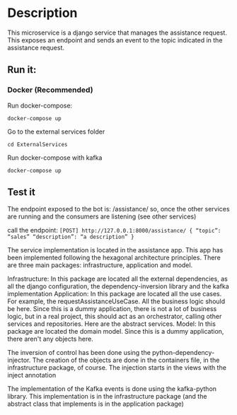 # Description

This microservice is a django service that manages the assistance request. This exposes an endpoint and sends an event to the topic indicated in the assistance request.

## Run it:

### Docker (Recommended)

Run docker-compose:

`docker-compose up`

Go to the external services folder

`cd ExternalServices`

Run docker-compose with kafka

`docker-compose up`

## Test it

The endpoint exposed to the bot is: /assistance/ so, once the other services are running and the consumers are listening (see other services)

call the endpoint:
`[POST] http://127.0.0.1:8000/assistance/
{
	“topic”: “sales”
	“description”: “a description”
}`


The service implementation is located in the assistance app. This app has been implemented following the hexagonal architecture principles. There are three main packages: infrastructure, application and model.

Infrastructure:
In this package are located all the external dependencies, as all the django configuration, the dependency-inversion library and the kafka implementation
Application:
In this package are located all the use cases. For example, the requestAssistanceUseCase. All the business logic should be here. Since this is a dummy application, there is not a lot of business logic, but in a real project, this should act as an orchestrator, calling other services and repositories.
Here are the abstract services.
Model:
In this package are located the domain model. Since this is a dummy application, there aren't any objects here.

The inversion of control has been done using the python-dependency-injector. The creation of the objects are done in the containers file, in the infrastructure package, of course. The injection starts in the views with the inject annotation

The implementation of the Kafka events is done using the kafka-python library. This implementation is in the infrastructure package (and the abstract class that implements is in the application package)

